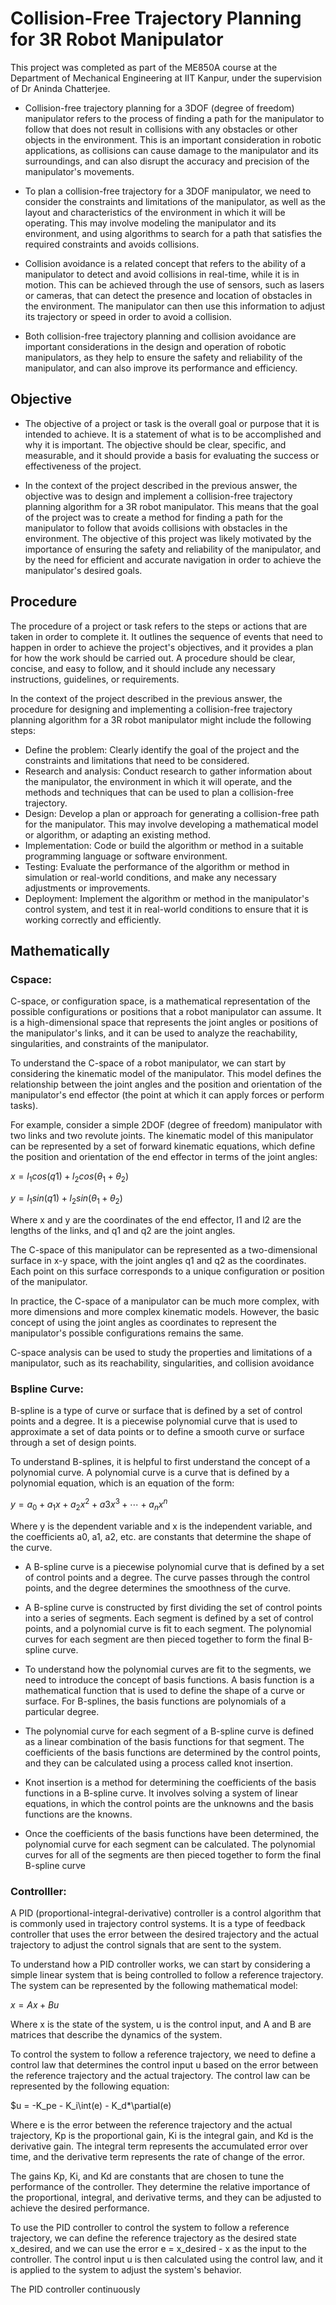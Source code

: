 # Collision-Free Trajectory Planning for 3R Robot Manipulator

This project was completed as part of the ME850A course at the Department of Mechanical Engineering at IIT Kanpur, under the supervision of Dr Aninda Chatterjee.

- Collision-free trajectory planning for a 3DOF (degree of freedom) manipulator refers to the process of finding a path for the manipulator to follow that does not result in collisions with any obstacles or other objects in the environment. This is an important consideration in robotic applications, as collisions can cause damage to the manipulator and its surroundings, and can also disrupt the accuracy and precision of the manipulator's movements.

- To plan a collision-free trajectory for a 3DOF manipulator, we need to consider the constraints and limitations of the manipulator, as well as the layout and characteristics of the environment in which it will be operating. This may involve modeling the manipulator and its environment, and using algorithms to search for a path that satisfies the required constraints and avoids collisions.

- Collision avoidance is a related concept that refers to the ability of a manipulator to detect and avoid collisions in real-time, while it is in motion. This can be achieved through the use of sensors, such as lasers or cameras, that can detect the presence and location of obstacles in the environment. The manipulator can then use this information to adjust its trajectory or speed in order to avoid a collision.

- Both collision-free trajectory planning and collision avoidance are important considerations in the design and operation of robotic manipulators, as they help to ensure the safety and reliability of the manipulator, and can also improve its performance and efficiency.

## Objective
- The objective of a project or task is the overall goal or purpose that it is intended to achieve. It is a statement of what is to be accomplished and why it is important. The objective should be clear, specific, and measurable, and it should provide a basis for evaluating the success or effectiveness of the project.

- In the context of the project described in the previous answer, the objective was to design and implement a collision-free trajectory planning algorithm for a 3R robot manipulator. This means that the goal of the project was to create a method for finding a path for the manipulator to follow that avoids collisions with obstacles in the environment. The objective of this project was likely motivated by the importance of ensuring the safety and reliability of the manipulator, and by the need for efficient and accurate navigation in order to achieve the manipulator's desired goals.

## Procedure
The procedure of a project or task refers to the steps or actions that are taken in order to complete it. It outlines the sequence of events that need to happen in order to achieve the project's objectives, and it provides a plan for how the work should be carried out. A procedure should be clear, concise, and easy to follow, and it should include any necessary instructions, guidelines, or requirements.

In the context of the project described in the previous answer, the procedure for designing and implementing a collision-free trajectory planning algorithm for a 3R robot manipulator might include the following steps:

- Define the problem: Clearly identify the goal of the project and the constraints and limitations that need to be considered.
- Research and analysis: Conduct research to gather information about the manipulator, the environment in which it will operate, and the methods and techniques that can be used to plan a collision-free trajectory.
- Design: Develop a plan or approach for generating a collision-free path for the manipulator. This may involve developing a mathematical model or algorithm, or adapting an existing method.
- Implementation: Code or build the algorithm or method in a suitable programming language or software environment.
- Testing: Evaluate the performance of the algorithm or method in simulation or real-world conditions, and make any necessary adjustments or improvements.
- Deployment: Implement the algorithm or method in the manipulator's control system, and test it in real-world conditions to ensure that it is working correctly and efficiently.

## Mathematically
### Cspace:
C-space, or configuration space, is a mathematical representation of the possible configurations or positions that a robot manipulator can assume. It is a high-dimensional space that represents the joint angles or positions of the manipulator's links, and it can be used to analyze the reachability, singularities, and constraints of the manipulator.

To understand the C-space of a robot manipulator, we can start by considering the kinematic model of the manipulator. This model defines the relationship between the joint angles and the position and orientation of the manipulator's end effector (the point at which it can apply forces or perform tasks).

For example, consider a simple 2DOF (degree of freedom) manipulator with two links and two revolute joints. The kinematic model of this manipulator can be represented by a set of forward kinematic equations, which define the position and orientation of the end effector in terms of the joint angles:

$x = l_1cos(q1) + l_2cos(\theta_1 + \theta_2)$

$y = l_1sin(q1) + l_2sin(\theta_1 + \theta_2)$

Where x and y are the coordinates of the end effector, l1 and l2 are the lengths of the links, and q1 and q2 are the joint angles.

The C-space of this manipulator can be represented as a two-dimensional surface in x-y space, with the joint angles q1 and q2 as the coordinates. Each point on this surface corresponds to a unique configuration or position of the manipulator.

In practice, the C-space of a manipulator can be much more complex, with more dimensions and more complex kinematic models. However, the basic concept of using the joint angles as coordinates to represent the manipulator's possible configurations remains the same.

C-space analysis can be used to study the properties and limitations of a manipulator, such as its reachability, singularities, and collision avoidance

### Bspline Curve:
B-spline is a type of curve or surface that is defined by a set of control points and a degree. It is a piecewise polynomial curve that is used to approximate a set of data points or to define a smooth curve or surface through a set of design points.

To understand B-splines, it is helpful to first understand the concept of a polynomial curve. A polynomial curve is a curve that is defined by a polynomial equation, which is an equation of the form:

$y = a_0 + a_1x + a_2x^2 + a3x^3 + \cdots + a_nx^n$

Where y is the dependent variable and x is the independent variable, and the coefficients a0, a1, a2, etc. are constants that determine the shape of the curve.

- A B-spline curve is a piecewise polynomial curve that is defined by a set of control points and a degree. The curve passes through the control points, and the degree determines the smoothness of the curve.

- A B-spline curve is constructed by first dividing the set of control points into a series of segments. Each segment is defined by a set of control points, and a polynomial curve is fit to each segment. The polynomial curves for each segment are then pieced together to form the final B-spline curve.

- To understand how the polynomial curves are fit to the segments, we need to introduce the concept of basis functions. A basis function is a mathematical function that is used to define the shape of a curve or surface. For B-splines, the basis functions are polynomials of a particular degree.

- The polynomial curve for each segment of a B-spline curve is defined as a linear combination of the basis functions for that segment. The coefficients of the basis functions are determined by the control points, and they can be calculated using a process called knot insertion.

- Knot insertion is a method for determining the coefficients of the basis functions in a B-spline curve. It involves solving a system of linear equations, in which the control points are the unknowns and the basis functions are the knowns.

- Once the coefficients of the basis functions have been determined, the polynomial curve for each segment can be calculated. The polynomial curves for all of the segments are then pieced together to form the final B-spline curve

### Controlller:
A PID (proportional-integral-derivative) controller is a control algorithm that is commonly used in trajectory control systems. It is a type of feedback controller that uses the error between the desired trajectory and the actual trajectory to adjust the control signals that are sent to the system.

To understand how a PID controller works, we can start by considering a simple linear system that is being controlled to follow a reference trajectory. The system can be represented by the following mathematical model:

$x = Ax + Bu$

Where x is the state of the system, u is the control input, and A and B are matrices that describe the dynamics of the system.

To control the system to follow a reference trajectory, we need to define a control law that determines the control input u based on the error between the reference trajectory and the actual trajectory. The control law can be represented by the following equation:

$u = -K_pe - K_i\int(e) - K_d*\partial(e)

Where e is the error between the reference trajectory and the actual trajectory, Kp is the proportional gain, Ki is the integral gain, and Kd is the derivative gain. The integral term represents the accumulated error over time, and the derivative term represents the rate of change of the error.

The gains Kp, Ki, and Kd are constants that are chosen to tune the performance of the controller. They determine the relative importance of the proportional, integral, and derivative terms, and they can be adjusted to achieve the desired performance.

To use the PID controller to control the system to follow a reference trajectory, we can define the reference trajectory as the desired state x_desired, and we can use the error e = x_desired - x as the input to the controller. The control input u is then calculated using the control law, and it is applied to the system to adjust the system's behavior.

The PID controller continuously
